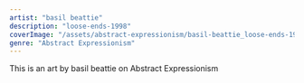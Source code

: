 ```yaml
---
artist: "basil beattie"
description: "loose-ends-1998"
coverImage: "/assets/abstract-expressionism/basil-beattie_loose-ends-1998.jpg"
genre: "Abstract Expressionism"
---
```

This is an art by basil beattie on Abstract Expressionism

